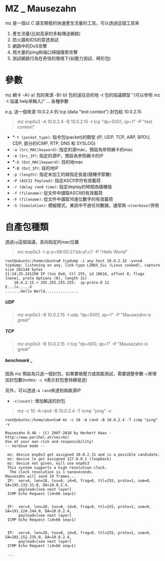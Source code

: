 # MZ _ Mausezahn

mz 是一個以 C 語言開發的快速產生流量的工具，可以透過這個工具來

1. 產生流量(比如高家的多點傳送網路)
2. 防火牆和IDS的穿透測試
3. 網路中的DoS攻擊
4. 用大量的ping和端口掃描搜索攻擊
5. 測試網路行為在奇怪的環境下(如壓力測試、畸形包)

# 參數

mz 網卡 -A(-a) 包的來源  -B(-b) 包的送往目的地 -t 包的協議類型 "(可以參照 mz -t 協議 help來輸入)" ... 各種參數

e.g. 送一個來源 10.0.2.4 的 tcp (data "test context") 封包給 10.0.2.15
> mz enp0s3 -A 10.0.2.4 -B 10.0.2.15 -t tcp "dp=5001, sp=1" -P "test context"
 
- *`-t (packet_type)`: 指令包(packet)的類型 (IP, UDP, TCP, ARP, BPDU, CDP, 部分的ICMP, RTP, DNS 和 SYSLOG)
- `-a (Src_MAC|keyword)`: 指定的源mac，預設為參照網卡的mac
- `-A (Src_IP)`: 指定的源IP，預設為參照網卡的IP
- *`-b (Dst_MAC|keyword)`: 目的地mac
- *`-B (Dst_IP)`: 目的地IP
- `-p (length)`: 指定未加工的幀指定長度(隨機字節數)
- `-P (ASCII Payload)`: 指定ASCII字符有效載荷
- `-r (delay rand time)`: 指定deplay的時間為隨機值
- `-f (filename)`: 從文件中讀取ASCII的有效載荷 
- `-F (filename)`: 從文件中讀取16進位數字的有效載荷
- `-S (Simulation)`: 模擬模式，東訊中不放任何數據。通常與`-v(verbose)`併用

# 自產包種類

透過`ip`這個協議，丟向指定的mac位置
> mz enp0s3 -t ip p=08:00:27:bb:a1:c7 -P "Hello World"
```log (report)
root@ubuntu:/home/ubuntu# tcpdump -i any host 10.0.2.15 -vvnnA
tcpdump: listening on any, link-type LINUX_SLL (Linux cooked), capture size 262144 bytes
21:24:25.241290 IP (tos 0x0, ttl 255, id 10616, offset 0, flags [none], proto Options (0), length 31)
    10.0.2.15 > 255.255.255.255:  ip-proto-0 11
E...)x.....X
.......Hello World...............
```

##### UDP
> mz enp0s3  -B 10.0.2.15 -t udp "dp=5001, sp=1" -P "Mausezahn is great"

##### TCP
> mz enp0s3 -B 10.0.2.15 -t tcp "dp=600, sp=1" -P "Mausezahn is great"


##### benchmark _ 

因為 mz 預設為只送一個封包，如果要做壓力或效能測試，需要調整參數`-c`來增加封包數(notes: `-c 0`表示封包會持續發送)

另外，可以透過`-A rand`來達到偽裝源IP

- `-c(count)`: 增加輸送的封包

> mz -c 10 -A rand -B 10.0.2.4 -T icmp "ping" -v

```log (report)
root@ubuntu:/home/ubuntu# mz -c 10 -A rand -B 10.0.2.4 -T icmp "ping" -v

Mausezahn 0.40 - (C) 2007-2010 by Herbert Haas - http://www.perihel.at/sec/mz/
Use at your own risk and responsibility!
-- Verbose mode --

 mz: device enp0s3 got assigned 10.0.2.15 and is a possible candidate.
 mz: device lo got assigned 127.0.0.1 (loopback)
 mz: device not given, will use enp0s3
 This system supports a high resolution clock.
  The clock resolution is 1 nanoseconds.
Mausezahn will send 10 frames...
 IP:  ver=4, len=28, tos=0, id=0, frag=0, ttl=255, proto=1, sum=0, SA=195.133.31.0, DA=10.0.2.4,
      payload=[see next layer]
 ICMP Echo Request (id=66 seq=1)


 IP:  ver=4, len=28, tos=0, id=0, frag=0, ttl=255, proto=1, sum=0, SA=191.224.244.0, DA=10.0.2.4,
      payload=[see next layer]
 ICMP Echo Request (id=66 seq=1)


 IP:  ver=4, len=28, tos=0, id=0, frag=0, ttl=255, proto=1, sum=0, SA=202.152.235.0, DA=10.0.2.4,
      payload=[see next layer]
 ICMP Echo Request (id=66 seq=1)

 ...
```